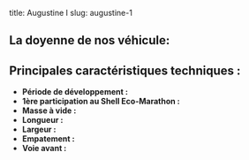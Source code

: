 title: Augustine I
slug: augustine-1

## La  doyenne de nos véhicule:




## Principales caractéristiques techniques :
- **Période de développement :** 
- **1ère participation au Shell Eco-Marathon :** 
- **Masse à vide :**
- **Longueur :** 
- **Largeur :**
- **Empatement :**
- **Voie avant :**